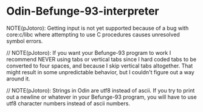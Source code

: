 # Odin-Befunge-93-interpreter

NOTE(pJotoro): Getting input is not yet supported because of a bug with core:c/libc where attempting to use C procedures causes unresolved symbol errors.

// NOTE(pJotoro): If you want your Befunge-93 program to work I recommend NEVER using tabs or vertical tabs since I hard coded tabs to be converted to four spaces, and because I skip vertical tabs altogether. That might result in some unpredictable behavior, but I couldn't figure out a way around it.

// NOTE(pJotoro): Strings in Odin are utf8 instead of ascii. If you try to print out a newline or whatever in your Befunge-93 program, you will have to use utf8 character numbers instead of ascii numbers.
